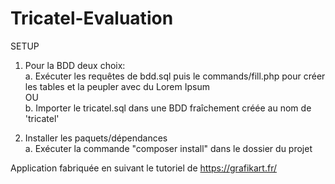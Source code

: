 # Tricatel-Evaluation

SETUP

1. Pour la BDD deux choix:
  <br>a. Exécuter les requêtes de bdd.sql puis le commands/fill.php pour créer les tables et la peupler avec du Lorem Ipsum<br>OU<br>b. Importer le tricatel.sql dans une BDD fraîchement créée au nom de 'tricatel' 

2. Installer les paquets/dépendances<br>a. Exécuter la commande "composer install" dans le dossier du projet
  
  
Application fabriquée en suivant le tutoriel de https://grafikart.fr/
